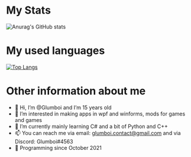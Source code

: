 # My Stats

![Anurag's GitHub stats](https://github-readme-stats.vercel.app/api?username=Glumboi&show_icons=true&theme=dark)

# My used languages

[![Top Langs](https://github-readme-stats.vercel.app/api/top-langs/?username=Glumboi&langs_count=8&theme=dark)](https://github.com/anuraghazra/github-readme-stats)

# Other information about me
- 👋 Hi, I’m @Glumboi and I’m 15 years old
- 👀 I’m interested in making apps in wpf and winforms, mods for games and games
- 🌱 I’m currently mainly learning C# and a bit of Python and C++
- 📫 You can reach me via email: glumboi.contact@gmail.com and via Discord: Glumboi#4563
- 🐐 Programming since October 2021
